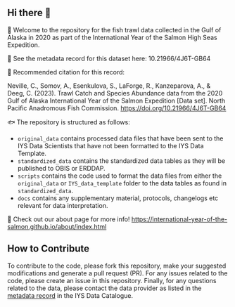 ## Hi there 👋

🙋 Welcome to the repository for the fish trawl data collected in the Gulf of Alaska in 2020 as part of the International Year of the Salmon High Seas Expedition.

🤖 See the metadata record for this dataset here: 10.21966/4J6T-GB64

🚢 Recommended citation for this record:

Neville, C., Somov, A., Esenkulova, S., LaForge, R., Kanzeparova, A., & Deeg, C. (2023). Trawl Catch and Species Abundance data from the 2020 Gulf of Alaska International Year of the Salmon Expedition [Data set]. North Pacific Anadromous Fish Commission. https://doi.org/10.21966/4J6T-GB64

🐟 The repository is structured as follows: 
  * `original_data` contains processed data files that have been sent to the IYS Data Scientists that have not been formatted to the IYS Data Template.
  * `standardized_data` contains the standardized data tables as they will be published to OBIS or ERDDAP. 
  * `scripts` contains the code used to format the data files from either the `original_data` or `IYS_data_template` folder to the data tables as found in `standardized_data`.
  * `docs` contains any supplementary material, protocols, changelogs etc relevant for data interpretation.

🦐 Check out our about page for more info! https://international-year-of-the-salmon.github.io/about/index.html

## How to Contribute  

To contribute to the code, please fork this repository, make your suggested modifications and generate a pull request (PR). For any issues related to the code, please create an issue in this repository. Finally, for any questions related to the data, please contact the data provider as listed in the [metadata record](10.21966/4J6T-GB64) in the IYS Data Catalogue.
